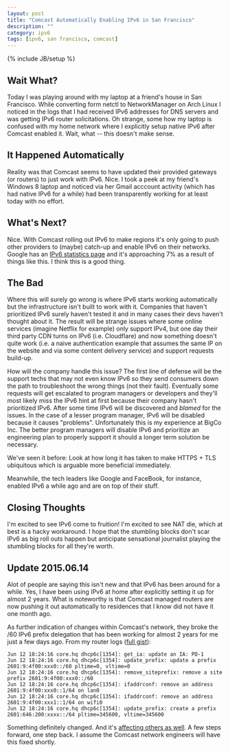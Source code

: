 ```yaml
---
layout: post
title: "Comcast Automatically Enabling IPv6 in San Francisco"
description: ""
category: ipv6
tags: [ipv6, san francisco, comcast]
---
```

{% include JB/setup %}

## Wait What?

Today I was playing around with my laptop at a friend's house in San Francisco.  While converting form netctl to NetworkManager on Arch Linux I noticed in the logs that I had received IPv6 addresses for DNS servers and was getting IPv6 router solicitations.  Oh strange, some how my laptop is confused with my home network where I explicitly setup native IPv6 after Comcast enabled it.  Wait, what -- this doesn't make sense.

## It Happened Automatically

Reality was that Comcast seems to have updated their provided gateways (or routers) to just work with IPv6.  Nice.  I took a peek at my friend's Windows 8 laptop and noticed via her Gmail acccount activity (which has had native IPv6 for a while) had been transparently working for at least today with no effort.

## What's Next?

Nice.  With Comcast rolling out IPv6 to make regions it's only going to push other providers to (maybe) catch-up and enable IPv6 on their networks.  Google has an [IPv6 statistics page](https://www.google.com/intl/en/ipv6/statistics.html) and it's approaching 7% as a result of things like this.  I think this is a good thing.

## The Bad

Where this will surely go wrong is where IPv6 starts working automatically but the infrastructure isn't built to work with it.  Companies that haven't prioritized IPv6 surely haven't tested it and in many cases their devs haven't thought about it.  The result will be strange issues where some online services (imagine Netflix for example) only support IPv4, but one day their third party CDN turns on IPv6 (i.e. Cloudflare) and now something doesn't quite work (i.e. a naive authentication example that assumes the same IP on the website and via some content delivery service) and support requests build-up.

How will the company handle this issue?  The first line of defense will be the support techs that may not even know IPv6 so they send consumers down the path to troubleshoot the wrong things (not their fault).  Eventually some requests will get escalated to program managers or developers and they'll most likely miss the IPv6 hint at first because their company hasn't prioritized IPv6. After some time IPv6 will be discovered and *blamed* for the issues. In the case of a lesser program manager, IPv6 will be disabled because it causes "problems".  Unfortunately this is my experience at BigCo Inc.  The better program managers will disable IPv6 and prioritize an engineering plan to properly support it should a longer term solution be necessary.

We've seen it before:  Look at how long it has taken to make HTTPS + TLS ubiquitous which is arguable more beneficial immediately.

Meanwhile, the tech leaders like Google and FaceBook, for instance, enabled IPv6 a while ago and are on top of their stuff.

## Closing Thoughts

I'm excited to see IPv6 come to fruition!  I'm excited to see NAT die, which at best is a hacky workaround.  I hope that the stumbling blocks don't scar IPv6 as big roll outs happen but anticipate sensational journalist playing the stumbling blocks for all they're worth.

## Update 2015.06.14

Alot of people are saying this isn't new and that IPv6 has been around for a while.  Yes, I have been using IPv6 at home after explicitly setting it up for almost 2 years.  What is noteworthy is that Comcast managed routers are now pushing it out automatically to residences that I know did not have it one month ago.

As further indication of changes within Comcast's network, they broke the /60 IPv6 prefix delegation that has been working for almost 2 years for me just a few days ago.  From my router logs ([full gist](https://gist.github.com/1cec3537f61aefd1d6bc)):

    Jun 12 18:24:16 core.hq dhcp6c[1354]: get_ia: update an IA: PD-1
    Jun 12 18:24:16 core.hq dhcp6c[1354]: update_prefix: update a prefix 2601:9:4f00:xxx0::/60 pltime=0, vltime=0
    Jun 12 18:24:16 core.hq dhcp6c[1354]: remove_siteprefix: remove a site prefix 2601:9:4f00:xxx0::/60
    Jun 12 18:24:16 core.hq dhcp6c[1354]: ifaddrconf: remove an address 2601:9:4f00:xxx0::1/64 on lan0
    Jun 12 18:24:16 core.hq dhcp6c[1354]: ifaddrconf: remove an address 2601:9:4f00:xxx1::1/64 on wifi0
    Jun 12 18:24:16 core.hq dhcp6c[1354]: update_prefix: create a prefix 2601:646:200:xxxx::/64 pltime=345600, vltime=345600

Something definitely changed.  And it's [affecting others as well](http://bit.ly/1Qxmy7Y).  A few steps forward, one step back.  I assume the Comcast network engineers will have this fixed shortly.
